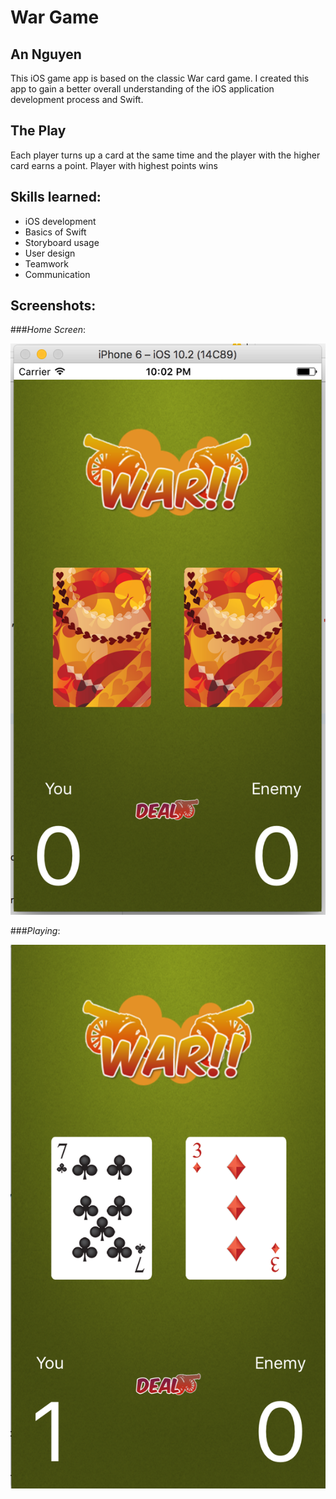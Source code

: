 # War Game
## An Nguyen
This iOS game app is based on the classic War card game. I created this app to gain a better overall understanding of the iOS application development process and Swift.

## The Play
Each player turns up a card at the same time and the player with the higher card earns a point.
Player with highest points wins

## Skills learned:
- iOS development
- Basics of Swift
- Storyboard usage
- User design
- Teamwork
- Communication

## Screenshots:

###*Home Screen*:

![Home Screen](images/war.png)

###*Playing*:

![Playing](images/war2.png)
